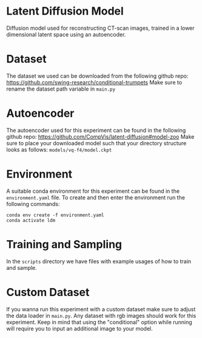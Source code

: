 # Latent Diffusion Model
 Diffusion model used for reconstructing CT-scan images, trained in a lower dimensional latent space using an autoencoder.

# Dataset
 The dataset we used can be downloaded from the following github repo: https://github.com/swing-research/conditional-trumpets
 Make sure to rename the dataset path variable in ```main.py```

# Autoencoder
 The autoencoder used for this experiment can be found in the following github repo: https://github.com/CompVis/latent-diffusion#model-zoo
 Make sure to place your downloaded model such that your directory structure looks as follows: ```models/vq-f4/model.ckpt```

# Environment
 A suitable conda environment for this experiment can be found in the ```environment.yaml``` file. To create and then enter the environment run the following commands:
 ```
 conda env create -f environment.yaml
 conda activate ldm
 ```

# Training and Sampling
 In the ```scripts``` directory we have files with example usages of how to train and sample.

# Custom Dataset
 If you wanna run this experiment with a custom dataset make sure to adjust the data loader in ```main.py```. Any dataset with rgb images should work for this experiment. Keep in mind that using the "conditional" option while running will 
 require you to input an additional image to your model.
